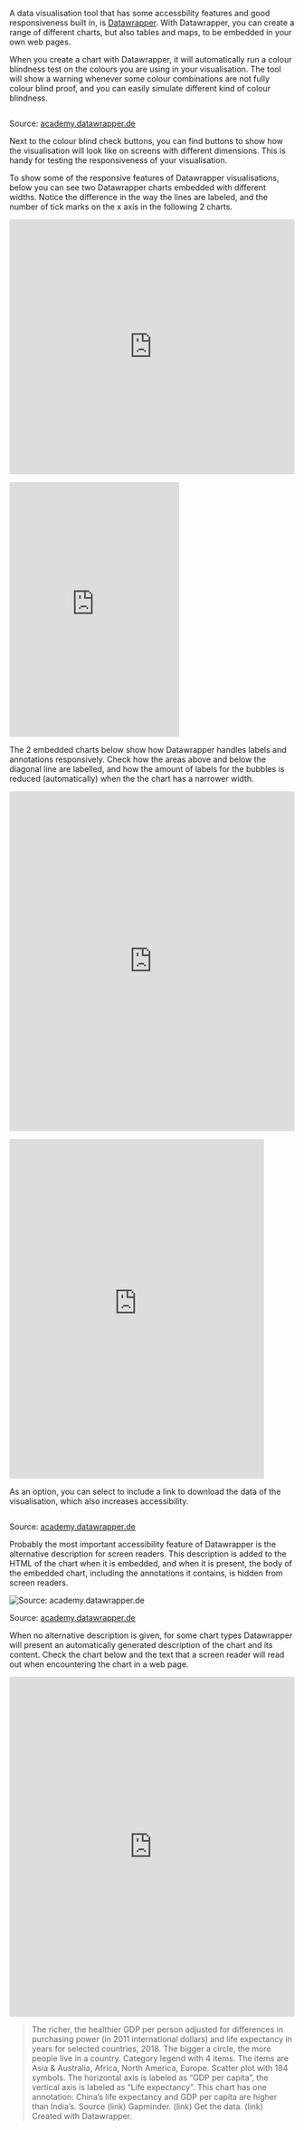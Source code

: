 A data visualisation tool that has some accessbility features and good responsiveness built in, is [Datawrapper](https://www.datawrapper.de/). With Datawrapper, you can create a range of different charts, but also tables and maps, to be embedded in your own web pages.

When you create a chart with Datawrapper, it will automatically run a colour blindness test on the colours you are using in your visualisation. The tool will show a warning whenever some colour combinations are not fully colour blind proof, and you can easily simulate different kind of colour blindness.

<p class='center'>
<img src='Accessibility%20in%20data%20visualisation%20tools%206c7b042656f64445977564c856e9a8b9/datawrapper-colourblind-check.gif' alt='' class='max-600' />
</p>

Source: [academy.datawrapper.de](https://academy.datawrapper.de/article/206-how-we-make-sure-our-charts-maps-and-tables-are-accessible)

Next to the colour blind check buttons, you can find buttons to show how the visualisation will look like on screens with different dimensions. This is handy for testing the responsiveness of your visualisation.

To show some of the responsive features of Datawrapper visualisations, below you can see two Datawrapper charts embedded with different widths. Notice the difference in the way the lines are labeled, and the number of tick marks on the x axis in the following 2 charts.

<iframe src='https://datawrapper.dwcdn.net/aflPl/1/' width='100%' height='450px' style='border: none;'></iframe>

<p class="center">
<iframe src='https://datawrapper.dwcdn.net/aflPl/1/' width='300px' height='450px' style='border: none;'></iframe>
</p>

The 2 embedded charts below show how Datawrapper handles labels and annotations responsively. Check how the areas above and below the diagonal line are labelled, and how the amount of labels for the bubbles is reduced (automatically) when the the chart has a narrower width.

<iframe src='https://datawrapper.dwcdn.net/PCpS0/1/' width='100%' height='600px' style='border: none;'></iframe>

<p class="center">
<iframe src='https://datawrapper.dwcdn.net/PCpS0/1/' width='450px' height='600px' style='border: none;'></iframe>
</p>

As an option, you can select to include a link to download the data of the visualisation, which also increases accessibility.

<p class='center'>
<img src='Accessibility%20in%20data%20visualisation%20tools%206c7b042656f64445977564c856e9a8b9/datawrapper-data-download.png' alt='' class='max-400' />
</p>

Source: [academy.datawrapper.de](https://academy.datawrapper.de/article/206-how-we-make-sure-our-charts-maps-and-tables-are-accessible)

Probably the most important accessibility feature of Datawrapper is the alternative description for screen readers. This description is added to the HTML of the chart when it is embedded, and when it is present, the body of the embedded chart, including the annotations it contains, is hidden from screen readers.

![Source: [academy.datawrapper.de](https://academy.datawrapper.de/article/206-how-we-make-sure-our-charts-maps-and-tables-are-accessible)](Accessibility%20in%20data%20visualisation%20tools%206c7b042656f64445977564c856e9a8b9/datawrapper-alternative-description.png)

Source: [academy.datawrapper.de](https://academy.datawrapper.de/article/206-how-we-make-sure-our-charts-maps-and-tables-are-accessible)

When no alternative description is given, for some chart types Datawrapper will present an automatically generated description of the chart and its content. Check the chart below and the text that a screen reader will read out when encountering the chart in a web page.

<iframe src='https://datawrapper.dwcdn.net/ADsfp/1/' width='100%' height='600px' style='border: none;'></iframe>

> The richer, the healthier
GDP per person adjusted for differences in purchasing power (in 2011 international dollars) and life expectancy in years for selected countries, 2018. The bigger a circle, the more people live in a country.
Category legend with 4 items. The items are Asia & Australia, Africa, North America, Europe.
Scatter plot with 184 symbols.
The horizontal axis is labeled as “GDP per capita”, the vertical axis is labeled as “Life expectancy”.
This chart has one annotation: China’s life expectancy and GDP per capita are higher than India’s.
Source (link) Gapminder. (link) Get the data. (link) Created with Datawrapper.
> 